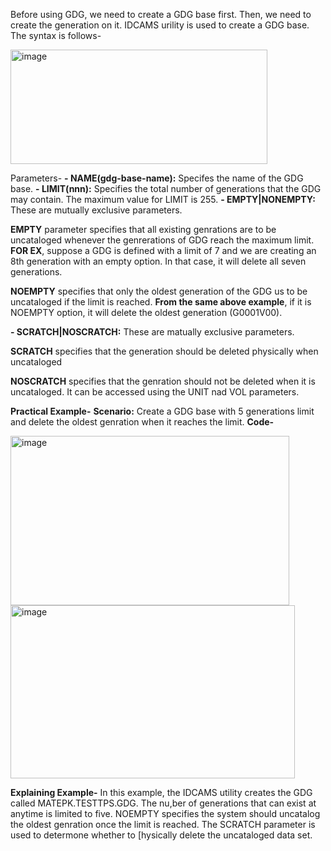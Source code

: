 Before using GDG, we need to create a GDG base first. Then, we need to create the generation on it. IDCAMS urility is used to create a GDG base.
The syntax is follows-

<img width="411" height="183" alt="image" src="https://github.com/user-attachments/assets/1102aea8-2d58-4b5d-8a03-bf629d60b99e" />

Parameters-
**- NAME(gdg-base-name):** Specifes the name of the GDG base.
**- LIMIT(nnn):** Specifies the total number of generations that the GDG may contain. The maximum value for LIMIT is 255.
**- EMPTY|NONEMPTY:** These are mutually exclusive parameters.

**EMPTY** parameter specifies that all existing genrations are to be uncataloged whenever the genrerations of GDG reach the maximum limit. **FOR EX**, suppose a GDG is defined with a limit of 7 and we are creating an 8th generation with an empty option. In that case, it will delete all seven generations.

**NOEMPTY** specifies that only the oldest generation of the GDG us to be uncataloged if the limit is reached. **From the same above example**, if it is NOEMPTY option, it will delete the oldest generation (G0001V00).

**- SCRATCH|NOSCRATCH:** These are matually exclusive parameters.

**SCRATCH** specifies that the generation should be deleted physically when uncataloged

**NOSCRATCH** specifies that the genration should not be deleted when it is uncataloged. It can be accessed using the UNIT nad VOL parameters.

**Practical Example-**
**Scenario:** Create a GDG base with 5 generations limit and delete the oldest genration when it reaches the limit.
**Code-**

<img width="446" height="271" alt="image" src="https://github.com/user-attachments/assets/f47a7171-18a1-4bc8-a6e2-b6ebc4e7f917" />

<img width="455" height="277" alt="image" src="https://github.com/user-attachments/assets/2630cda1-bf4a-4b25-b11f-fe28037023b3" />

**Explaining Example-**
In this example, the IDCAMS utility creates the GDG called MATEPK.TESTTPS.GDG. The nu,ber of generations that can exist at anytime is limited to five. NOEMPTY specifies the system should uncatalog the oldest genration once the limit is reached. The SCRATCH parameter is used to determone whether to [hysically delete the uncataloged data set.




